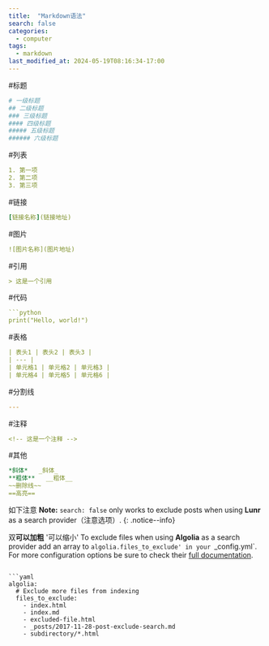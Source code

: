 ```yaml
---
title:  "Markdown语法"
search: false
categories: 
  - computer
tags: 
  - markdown
last_modified_at: 2024-05-19T08:16:34-17:00
---
```


#标题
```yaml
# 一级标题
## 二级标题
### 三级标题
#### 四级标题
##### 五级标题
###### 六级标题
```
#列表
```yaml
1. 第一项
2. 第二项
3. 第三项
```
#链接
```yaml
[链接名称](链接地址)
```
#图片
```yaml
![图片名称](图片地址)
```
#引用
```yaml
> 这是一个引用
```
#代码
```yaml
```python
print("Hello, world!")
```
#表格
```yaml
| 表头1 | 表头2 | 表头3 |
| --- |
| 单元格1 | 单元格2 | 单元格3 |
| 单元格4 | 单元格5 | 单元格6 |
```
#分割线
```yaml
---
```
#注释
```yaml
<!-- 这是一个注释 -->
```
#其他
```yaml
*斜体*   _斜体_
**粗体**   __粗体__
~~删除线~~
==高亮==
```

如下注意
**Note:** `search: false` only works to exclude posts when using **Lunr** as a search provider（注意选项）.
{: .notice--info}

双**可以加粗**   '可以缩小'
To exclude files when using **Algolia** as a search provider add an array to `algolia.files_to_exclude' in your `_config.yml`. For more configuration options be sure to check their [full documentation](https://community.algolia.com/jekyll-algolia/options.html).


```

```yaml
algolia:
  # Exclude more files from indexing
  files_to_exclude:
    - index.html
    - index.md
    - excluded-file.html
    - _posts/2017-11-28-post-exclude-search.md
    - subdirectory/*.html
```